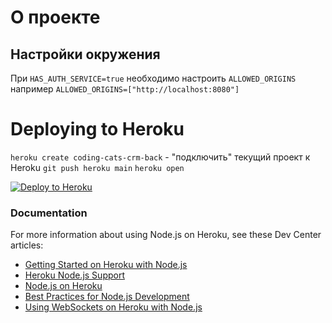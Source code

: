 # О проекте
## Настройки окружения
При `HAS_AUTH_SERVICE=true` необходимо настроить `ALLOWED_ORIGINS` например `ALLOWED_ORIGINS=["http://localhost:8080"]`

# Deploying to Heroku
`heroku create coding-cats-crm-back` - "подключить" текущий проект к Heroku
`git push heroku main`
`heroku open`

[![Deploy to Heroku](https://www.herokucdn.com/deploy/button.png)](https://heroku.com/deploy)

### Documentation

For more information about using Node.js on Heroku, see these Dev Center articles:

- [Getting Started on Heroku with Node.js](https://devcenter.heroku.com/articles/getting-started-with-nodejs)
- [Heroku Node.js Support](https://devcenter.heroku.com/articles/nodejs-support)
- [Node.js on Heroku](https://devcenter.heroku.com/categories/nodejs)
- [Best Practices for Node.js Development](https://devcenter.heroku.com/articles/node-best-practices)
- [Using WebSockets on Heroku with Node.js](https://devcenter.heroku.com/articles/node-websockets)
